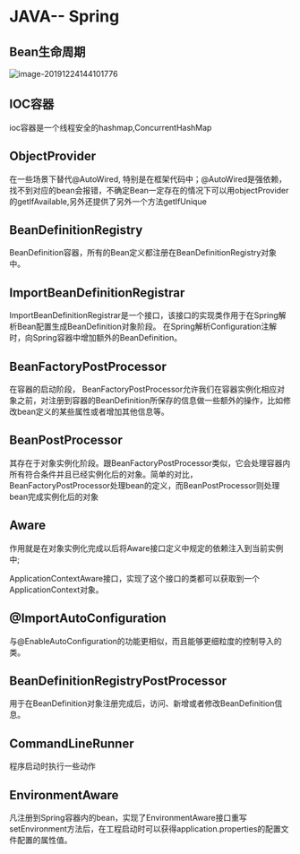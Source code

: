 # JAVA-- Spring

## Bean生命周期

![image-20191224144101776](/Users/ganshitao/Documents/Doc/markdown-image/image-20191224144101776.png)

## IOC容器

ioc容器是一个线程安全的hashmap,ConcurrentHashMap

## ObjectProvider

在一些场景下替代@AutoWired, 特别是在框架代码中；@AutoWired是强依赖，找不到对应的bean会报错，不确定Bean一定存在的情况下可以用objectProvider的getIfAvailable,另外还提供了另外一个方法getIfUnique

## BeanDefinitionRegistry

BeanDefinition容器，所有的Bean定义都注册在BeanDefinitionRegistry对象中。

## ImportBeanDefinitionRegistrar

ImportBeanDefinitionRegistrar是一个接口，该接口的实现类作用于在Spring解析Bean配置生成BeanDefinition对象阶段。
在Spring解析Configuration注解时，向Spring容器中增加额外的BeanDefinition。

## BeanFactoryPostProcessor

在容器的启动阶段， BeanFactoryPostProcessor允许我们在容器实例化相应对象之前，对注册到容器的BeanDefinition所保存的信息做一些额外的操作，比如修改bean定义的某些属性或者增加其他信息等。

## BeanPostProcessor

其存在于对象实例化阶段。跟BeanFactoryPostProcessor类似，它会处理容器内所有符合条件并且已经实例化后的对象。简单的对比，BeanFactoryPostProcessor处理bean的定义，而BeanPostProcessor则处理bean完成实例化后的对象

## Aware

作用就是在对象实例化完成以后将Aware接口定义中规定的依赖注入到当前实例中;

ApplicationContextAware接口，实现了这个接口的类都可以获取到一个ApplicationContext对象。

## @ImportAutoConfiguration

与@EnableAutoConfiguration的功能更相似，而且能够更细粒度的控制导入的类。

## BeanDefinitionRegistryPostProcessor

用于在BeanDefinition对象注册完成后，访问、新增或者修改BeanDefinition信息。

## CommandLineRunner

程序启动时执行一些动作

## EnvironmentAware

凡注册到Spring容器内的bean，实现了EnvironmentAware接口重写setEnvironment方法后，在工程启动时可以获得application.properties的配置文件配置的属性值。

